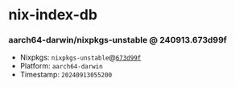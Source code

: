 # nix-index-db
### aarch64-darwin/nixpkgs-unstable @ 240913.673d99f
- Nixpkgs: `nixpkgs-unstable`@[`673d99f`](https://github.com/NixOS/nixpkgs/commit/673d99f1406cb09b8eb6feab4743ebdf70046557)
- Platform: `aarch64-darwin`
- Timestamp: `20240913055200`
